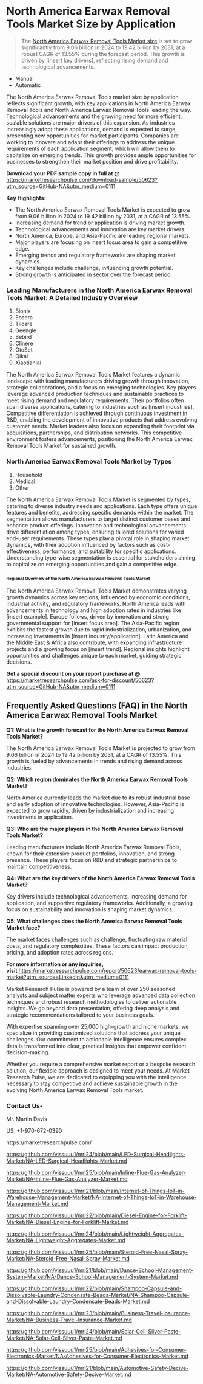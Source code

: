 <h1>North America Earwax Removal Tools Market&nbsp;Size by Application</h1><blockquote><p>The <a href="https://marketresearchpulse.com/download-sample/50623?utm_source=GitHub-NA&amp;utm_medium=0111">North America Earwax Removal Tools Market size</a> is set to grow significantly from 9.06 billion in 2024 to 19.42 billion by 2031, at a robust CAGR of 13.55% during the forecast period. This growth is driven by [insert key drivers], reflecting rising demand and technological advancements.</p></blockquote><ul><li>Manual<li> Automatic</li></ul><p>The North America Earwax Removal Tools market size by application reflects significant growth, with key applications in North America Earwax Removal Tools and North America Earwax Removal Tools leading the way. Technological advancements and the growing need for more efficient, scalable solutions are major drivers of this expansion. As industries increasingly adopt these applications, demand is expected to surge, presenting new opportunities for market participants. Companies are working to innovate and adapt their offerings to address the unique requirements of each application segment, which will allow them to capitalize on emerging trends. This growth provides ample opportunities for businesses to strengthen their market position and drive profitability.</p><p><strong>Download your PDF sample copy in full at @ </strong><a href="https://marketresearchpulse.com/download-sample/50623?utm_source=GitHub-NA&amp;utm_medium=0111">https://marketresearchpulse.com/download-sample/50623?utm_source=GitHub-NA&amp;utm_medium=0111</a></p><p><strong>Key Highlights: </strong></p><ul><li>The North America Earwax Removal Tools Market is expected to grow from 9.06 billion in 2024 to 19.42 billion by 2031, at a CAGR of 13.55%.</li><li>Increasing demand for trend or application is driving market growth.</li><li>Technological advancements and innovation are key market drivers.</li><li>North America, Europe, and Asia-Pacific are leading regional markets.</li><li>Major players are focusing on insert focus area to gain a competitive edge.</li><li>Emerging trends and regulatory frameworks are shaping market dynamics.</li><li>Key challenges include challenge, influencing growth potential.</li><li>Strong growth is anticipated in sector over the forecast period.</li></ul><h3>Leading Manufacturers in the North America Earwax Removal Tools Market: A Detailed Industry Overview</h3><ol><li>Bionix</li><li>Eosera</li><li>Tilcare</li><li>Geengle</li><li>Bebird</li><li>Clinere</li><li>OtoSet</li><li>Qikai</li><li>Xiaotianlai</li></ol><div class="flex max-w-full flex-col flex-grow"><div class="min-h-8 text-message flex w-full flex-col items-end gap-2 whitespace-normal break-words [.text-message+&amp;]:mt-5" dir="auto" data-message-author-role="assistant" data-message-id="fd8432e4-4910-450d-b182-61b7bfb0a01f" data-message-model-slug="gpt-4o"><div class="flex w-full flex-col gap-1 empty:hidden first:pt-[3px]"><div class="markdown prose w-full break-words dark:prose-invert light"><p>The North America Earwax Removal Tools Market features a dynamic landscape with leading manufacturers driving growth through innovation, strategic collaborations, and a focus on emerging technologies. Key players leverage advanced production techniques and sustainable practices to meet rising demand and regulatory requirements. Their portfolios often span diverse applications, catering to industries such as [insert industries]. Competitive differentiation is achieved through continuous investment in R&amp;D, enabling the development of innovative products that address evolving customer needs. Market leaders also focus on expanding their footprint via acquisitions, partnerships, and distribution networks. This competitive environment fosters advancements, positioning the North America Earwax Removal Tools Market for sustained growth.</p></div></div></div></div><h3>North America Earwax Removal Tools Market by Types</h3><ol><li>Household<li> Medical<li> Other</li></ol><div class="flex max-w-full flex-col flex-grow"><div class="min-h-8 text-message flex w-full flex-col items-end gap-2 whitespace-normal break-words [.text-message+&amp;]:mt-5" dir="auto" data-message-author-role="assistant" data-message-id="084470be-0bb7-4664-bddf-5156b4f41249" data-message-model-slug="gpt-4o-mini"><div class="flex w-full flex-col gap-1 empty:hidden first:pt-[3px]"><div class="markdown prose w-full break-words dark:prose-invert light"><p>The North America Earwax Removal Tools Market is segmented by types, catering to diverse industry needs and applications. Each type offers unique features and benefits, addressing specific demands within the market. The segmentation allows manufacturers to target distinct customer bases and enhance product offerings. Innovation and technological advancements drive differentiation among types, ensuring tailored solutions for varied end-user requirements. These types play a pivotal role in shaping market dynamics, with their adoption influenced by factors such as cost-effectiveness, performance, and suitability for specific applications. Understanding type-wise segmentation is essential for stakeholders aiming to capitalize on emerging opportunities and gain a competitive edge.</p></div></div></div></div><h3><span style="font-size: 11px;">Regional Overview of the North America Earwax Removal Tools Market</span></h3><div class="flex max-w-full flex-col flex-grow"><div class="min-h-8 text-message flex w-full flex-col items-end gap-2 whitespace-normal break-words [.text-message+&amp;]:mt-5" dir="auto" data-message-author-role="assistant" data-message-id="e9038762-ce64-4e30-91c9-9bd413514231" data-message-model-slug="gpt-4o-mini"><div class="flex w-full flex-col gap-1 empty:hidden first:pt-[3px]"><div class="markdown prose w-full break-words dark:prose-invert light"><p>The North America Earwax Removal Tools Market demonstrates varying growth dynamics across key regions, influenced by economic conditions, industrial activity, and regulatory frameworks. North America leads with advancements in technology and high adoption rates in industries like [insert example]. Europe follows, driven by innovation and strong governmental support for [insert focus area]. The Asia-Pacific region exhibits the fastest growth due to rapid industrialization, urbanization, and increasing investments in [insert industry/application]. Latin America and the Middle East &amp; Africa also contribute, with expanding infrastructure projects and a growing focus on [insert trend]. Regional insights highlight opportunities and challenges unique to each market, guiding strategic decisions.</p></div></div></div></div><p><strong>Get a special discount on your report purchase at @ </strong><a href="https://marketresearchpulse.com/ask-for-discount/50623?utm_source=GitHub-NA&amp;utm_medium=0111">https://marketresearchpulse.com/ask-for-discount/50623?utm_source=GitHub-NA&amp;utm_medium=0111</a></p><h2>Frequently Asked Questions (FAQ) in the North America Earwax Removal Tools Market</h2><p><strong>Q1: What is the growth forecast for the North America Earwax Removal Tools Market?</strong></p><p>The North America Earwax Removal Tools Market is projected to grow from 9.06 billion in 2024 to 19.42 billion by 2031, at a CAGR of 13.55%. This growth is fueled by advancements in trends and rising demand across industries.</p><p><strong>Q2: Which region dominates the North America Earwax Removal Tools Market?</strong></p><p>North America currently leads the market due to its robust industrial base and early adoption of innovative technologies. However, Asia-Pacific is expected to grow rapidly, driven by industrialization and increasing investments in application.</p><p><strong>Q3: Who are the major players in the North America Earwax Removal Tools Market?</strong></p><p>Leading manufacturers include North America Earwax Removal Tools, known for their extensive product portfolios, innovation, and strong presence. These players focus on R&amp;D and strategic partnerships to maintain competitiveness.</p><p><strong>Q4: What are the key drivers of the North America Earwax Removal Tools Market?</strong></p><p>Key drivers include technological advancements, increasing demand for application, and supportive regulatory frameworks. Additionally, a growing focus on sustainability and innovation is shaping market dynamics.</p><p><strong>Q5: What challenges does the North America Earwax Removal Tools Market face?</strong></p><p>The market faces challenges such as challenge, fluctuating raw material costs, and regulatory complexities. These factors can impact production, pricing, and adoption rates across regions.</p><p><strong>For more information or any inquiries, visit&nbsp;</strong><a href="https://marketresearchpulse.com/report/50623/earwax-removal-tools-market?utm_source=Linkedin&utm_medium=0111">https://marketresearchpulse.com/report/50623/earwax-removal-tools-market?utm_source=Linkedin&utm_medium=0111</a></p><p>Market Research Pulse is powered by a team of over 250 seasoned analysts and subject matter experts who leverage advanced data collection techniques and robust research methodologies to deliver actionable insights. We go beyond data presentation, offering deep analysis and strategic recommendations tailored to your business goals.</p><p>With expertise spanning over 25,000 high-growth and niche markets, we specialize in providing customized solutions that address your unique challenges. Our commitment to actionable intelligence ensures complex data is transformed into clear, practical insights that empower confident decision-making.</p><p>Whether you require a comprehensive market report or a bespoke research solution, our flexible approach is designed to meet your needs. At Market Research Pulse, we are dedicated to equipping you with the intelligence necessary to stay competitive and achieve sustainable growth in the evolving North America Earwax Removal Tools market.</p><h3><strong>Contact Us-</strong></h3><p>Mr. Martin Davis</p><p>US: +1-970-672-0390</p><p>https://marketresearchpulse.com/</p><p><a href="https://github.com/vissuuu1/mri24/blob/main/LED-Surgical-Headlights-Market/NA-LED-Surgical-Headlights-Market.md">https://github.com/vissuuu1/mri24/blob/main/LED-Surgical-Headlights-Market/NA-LED-Surgical-Headlights-Market.md</a></p><p><a href="https://github.com/vissuuu1/mri25/blob/main/Inline-Flue-Gas-Analyzer-Market/NA-Inline-Flue-Gas-Analyzer-Market.md">https://github.com/vissuuu1/mri25/blob/main/Inline-Flue-Gas-Analyzer-Market/NA-Inline-Flue-Gas-Analyzer-Market.md</a></p><p><a href="https://github.com/vissuuu1/mri21/blob/main/Internet-of-Things-IoT-in-Warehouse-Management-Market/NA-Internet-of-Things-IoT-in-Warehouse-Management-Market.md">https://github.com/vissuuu1/mri21/blob/main/Internet-of-Things-IoT-in-Warehouse-Management-Market/NA-Internet-of-Things-IoT-in-Warehouse-Management-Market.md</a></p><p><a href="https://github.com/vissuuu1/mri22/blob/main/Diesel-Engine-for-Forklift-Market/NA-Diesel-Engine-for-Forklift-Market.md">https://github.com/vissuuu1/mri22/blob/main/Diesel-Engine-for-Forklift-Market/NA-Diesel-Engine-for-Forklift-Market.md</a></p><p><a href="https://github.com/vissuuu1/mri24/blob/main/Lightweight-Aggregates-Market/NA-Lightweight-Aggregates-Market.md">https://github.com/vissuuu1/mri24/blob/main/Lightweight-Aggregates-Market/NA-Lightweight-Aggregates-Market.md</a></p><p><a href="https://github.com/vissuuu1/mri25/blob/main/Steroid-Free-Nasal-Spray-Market/NA-Steroid-Free-Nasal-Spray-Market.md">https://github.com/vissuuu1/mri25/blob/main/Steroid-Free-Nasal-Spray-Market/NA-Steroid-Free-Nasal-Spray-Market.md</a></p><p><a href="https://github.com/vissuuu1/mri21/blob/main/Dance-School-Management-System-Market/NA-Dance-School-Management-System-Market.md">https://github.com/vissuuu1/mri21/blob/main/Dance-School-Management-System-Market/NA-Dance-School-Management-System-Market.md</a></p><p><a href="https://github.com/vissuuu1/mri22/blob/main/Shampoo-Capsule-and-Dissolvable-Laundry-Condensate-Beads-Market/NA-Shampoo-Capsule-and-Dissolvable-Laundry-Condensate-Beads-Market.md">https://github.com/vissuuu1/mri22/blob/main/Shampoo-Capsule-and-Dissolvable-Laundry-Condensate-Beads-Market/NA-Shampoo-Capsule-and-Dissolvable-Laundry-Condensate-Beads-Market.md</a></p><p><a href="https://github.com/vissuuu1/mri23/blob/main/Business-Travel-Insurance-Market/NA-Business-Travel-Insurance-Market.md">https://github.com/vissuuu1/mri23/blob/main/Business-Travel-Insurance-Market/NA-Business-Travel-Insurance-Market.md</a></p><p><a href="https://github.com/vissuuu1/mri24/blob/main/Solar-Cell-Silver-Paste-Market/NA-Solar-Cell-Silver-Paste-Market.md">https://github.com/vissuuu1/mri24/blob/main/Solar-Cell-Silver-Paste-Market/NA-Solar-Cell-Silver-Paste-Market.md</a></p><p><a href="https://github.com/vissuuu1/mri25/blob/main/Adhesives-for-Consumer-Electronics-Market/NA-Adhesives-for-Consumer-Electronics-Market.md">https://github.com/vissuuu1/mri25/blob/main/Adhesives-for-Consumer-Electronics-Market/NA-Adhesives-for-Consumer-Electronics-Market.md</a></p><p><a href="https://github.com/vissuuu1/mri21/blob/main/Automotive-Safety-Decive-Market/NA-Automotive-Safety-Decive-Market.md">https://github.com/vissuuu1/mri21/blob/main/Automotive-Safety-Decive-Market/NA-Automotive-Safety-Decive-Market.md</a></p>
